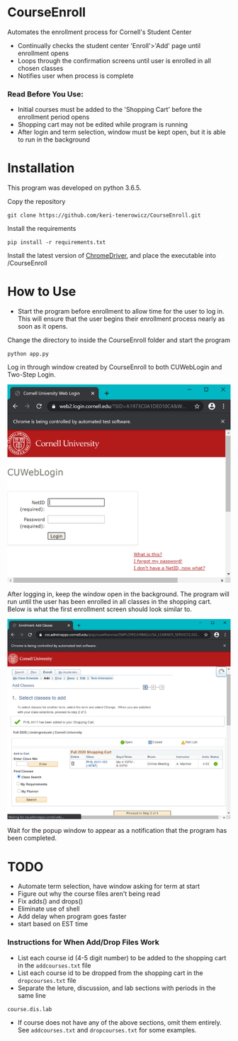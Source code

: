 # CourseEnroll
Automates the enrollment process for Cornell's Student Center
- Continually checks the student center 'Enroll'>'Add' page until enrollment opens
- Loops through the confirmation screens until user is enrolled in all chosen classes
- Notifies user when process is complete

### Read Before You Use:
- Initial courses must be added to the 'Shopping Cart' before the enrollment period opens
- Shopping cart may not be edited while program is running
- After login and term selection, window must be kept open, but it is able to run in the background

# Installation
This program was developed on python 3.6.5.

Copy the repository
```
git clone https://github.com/keri-tenerowicz/CourseEnroll.git
```

Install the requirements
```
pip install -r requirements.txt
```

Install the latest version of [ChromeDriver](https://sites.google.com/a/chromium.org/chromedriver/), and place the executable into /CourseEnroll

# How to Use
- Start the program before enrollment to allow time for the user to log in. This will ensure that the user begins their enrollment process nearly as soon as it opens.

Change the directory to inside the CourseEnroll folder and start the program
```
python app.py
```

Log in through window created by CourseEnroll to both CUWebLogin and Two-Step Login.

![Image of CUWebLogin](https://github.com/keritenerowicz/CourseEnroll/blob/master/images/CUWebLogin.png)

After logging in, keep the window open in the background. The program will run until the user has been enrolled in all classes in the shopping cart. Below is what the first enrollment screen should look similar to.

![Image of EnrollmentScreen](https://github.com/keritenerowicz/CourseEnroll/blob/master/images/enroll1.png)

Wait for the popup window to appear as a notification that the program has been completed.

# TODO
- Automate term selection, have window asking for term at start
- Figure out why the course files aren't being read
- Fix adds() and drops()
- Eliminate use of shell
- Add delay when program goes faster
- start based on EST time

### Instructions for When Add/Drop Files Work

- List each course id (4-5 digit number) to be added to the shopping cart in the `addcourses.txt` file
- List each course id to be dropped from the shopping cart in the `dropcourses.txt` file
- Separate the leture, discussion, and lab sections with periods in the same line
```
course.dis.lab
```
- If course does not have any of the above sections, omit them entirely. See `addcourses.txt` and `dropcourses.txt` for some examples.
